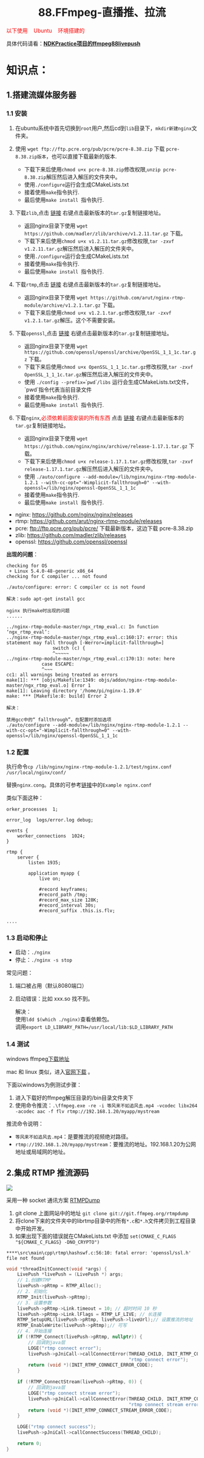 # <center>88.FFmpeg-直播推、拉流<center>

<font color = red> 以下使用&nbsp;&nbsp;&nbsp;&nbsp;Ubuntu&nbsp;&nbsp;&nbsp;&nbsp;环境搭建的</font>

具体代码请看：**[NDKPractice项目的ffmpeg88livepush](https://github.com/EastUp/NDKPractice/tree/master/ffmpeg88livepush)**

# 知识点：

## 1.搭建流媒体服务器

### 1.1 安装

1. 在ubuntu系统中首先切换到`root`用户,然后cd到`lib`目录下，`mkdir新建nginx`文件夹。

2. 使用 `wget ftp://ftp.pcre.org/pub/pcre/pcre-8.38.zip` 下载 `pcre-8.38.zip版本`，也可以直接下载最新的版本.  
    - 下载下来后使用`chmod u+x pcre-8.38.zip`修改权限,`unzip pcre-8.38.zip`解压然后进入解压的文件夹中。
    - 使用`./configure`运行会生成CMakeLists.txt  
    - 接着使用`make`指令执行.    
    - 最后使用`make install `指令执行.  
    
3. 下载`zlib`,点击 [链接](https://github.com/madler/zlib/releases) 右键点击最新版本的`tar.gz`复制链接地址。
    - 返回nginx目录下使用 `wget https://github.com/madler/zlib/archive/v1.2.11.tar.gz` 下载。
    - 下载下来后使用`chmod u+x v1.2.11.tar.gz`修改权限,`tar -zxvf v1.2.11.tar.gz`解压然后进入解压的文件夹中。
    - 使用`./configure`运行会生成CMakeLists.txt  
    - 接着使用`make`指令执行.    
    - 最后使用`make install `指令执行.  
    
4. 下载`rtmp`,点击 [链接](https://github.com/arut/nginx-rtmp-module/releases) 右键点击最新版本的`tar.gz`复制链接地址。
    - 返回nginx目录下使用 `wget https://github.com/arut/nginx-rtmp-module/archive/v1.2.1.tar.gz` 下载。
    - 下载下来后使用`chmod u+x v1.2.1.tar.gz`修改权限,`tar -zxvf v1.2.1.tar.gz`解压。这个不需要安装。
    
5. 下载`openssl`,点击 [链接](https://github.com/openssl/openssl/releases) 右键点击最新版本的`tar.gz`复制链接地址。
    - 返回nginx目录下使用 `wget https://github.com/openssl/openssl/archive/OpenSSL_1_1_1c.tar.gz` 下载。
    - 下载下来后使用`chmod u+x OpenSSL_1_1_1c.tar.gz`修改权限,`tar -zxvf OpenSSL_1_1_1c.tar.gz`解压然后进入解压的文件夹中。
    - 使用 `./config --prefix=`&#96;`pwd`&#96;`/libs` 运行会生成CMakeLists.txt文件，&#96;pwd&#96;指令代表当前目录文件
    - 接着使用`make`指令执行.    
    - 最后使用`make install `指令执行.  
    
6. 下载`nginx`,<font color=red>必须依赖前面安装的所有东西</font> 点击 [链接](https://github.com/nginx/nginx/releases) 右键点击最新版本的`tar.gz`复制链接地址。
    - 返回nginx目录下使用 `wget https://github.com/nginx/nginx/archive/release-1.17.1.tar.gz` 下载。
    - 下载下来后使用`chmod u+x release-1.17.1.tar.gz`修改权限,`tar -zxvf release-1.17.1.tar.gz`解压然后进入解压的文件夹中。
    - 使用 `./auto/configure --add-module=/lib/nginx/nginx-rtmp-module-1.2.1 --with-cc-opt="-Wimplicit-fallthrough=0" --with-openssl=/lib/nginx/openssl-OpenSSL_1_1_1c`
    - 接着使用`make`指令执行.    
    - 最后使用`make install `指令执行.  
    
- nginx:  https://github.com/nginx/nginx/releases
- rtmp:  https://github.com/arut/nginx-rtmp-module/releases
- pcre:  ftp://ftp.pcre.org/pub/pcre/ 下载最新版本，这边下载 pcre-8.38.zip
- zlib:  https://github.com/madler/zlib/releases
- openssl:  https://github.com/openssl/openssl

**出现的问题**：

```
checking for OS
 + Linux 5.4.0-48-generic x86_64
checking for C compiler ... not found

./auto/configure: error: C compiler cc is not found

解决：sudo apt-get install gcc
```

```
nginx 执行make时出现的问题
......

../nginx-rtmp-module-master/ngx_rtmp_eval.c: In function ‘ngx_rtmp_eval’:
../nginx-rtmp-module-master/ngx_rtmp_eval.c:160:17: error: this statement may fall through [-Werror=implicit-fallthrough=]
                 switch (c) {
                 ^~~~~~
../nginx-rtmp-module-master/ngx_rtmp_eval.c:170:13: note: here
             case ESCAPE:
             ^~~~
cc1: all warnings being treated as errors
make[1]: *** [objs/Makefile:1349: objs/addon/nginx-rtmp-module-master/ngx_rtmp_eval.o] Error 1
make[1]: Leaving directory '/home/pi/nginx-1.19.0'
make: *** [Makefile:8: build] Error 2

解决：

禁用gcc中的“ fallthrough”，在配置时添加选项
./auto/configure --add-module=/lib/nginx/nginx-rtmp-module-1.2.1 --with-cc-opt="-Wimplicit-fallthrough=0" --with-openssl=/lib/nginx/openssl-OpenSSL_1_1_1c

```



### 1.2 配置

执行命令`cp /lib/nginx/nginx-rtmp-module-1.2.1/test/nginx.conf /usr/local/nginx/conf/`  

替换`nginx.cong`。具体的可参考[链接](https://github.com/arut/nginx-rtmp-module)中的`Example nginx.conf`

类似下面这种：
```
orker_processes  1;

error_log  logs/error.log debug;

events {
    worker_connections  1024;
}

rtmp {
    server {
        listen 1935;

        application myapp {
            live on;

            #record keyframes;
            #record_path /tmp;
            #record_max_size 128K;
            #record_interval 30s;
            #record_suffix .this.is.flv;

....
```

### 1.3 启动和停止

- 启动：`./nginx`
- 停止：`./nginx -s stop`

常见问题：

1. 端口被占用（默认8080端口）
2. 启动错误：比如 xxx.so 找不到。

    解决：   
    使用`ldd $(which ./nginx)`查看依赖包。  
    调用`export LD_LIBRARY_PATH=/usr/local/lib:$LD_LIBRARY_PATH`  
    
### 1.4 测试

windows ffmpeg[下载地址](https://github.com/BtbN/FFmpeg-Builds/releases)

mac 和 linux 类似，进入[官网下载](http://www.ffmpeg.org/download.html) 。

下面以windows为例测试步骤：

1. 进入下载好的ffmpeg解压目录的/bin目录文件夹下
2. 使用命令推流：`.\ffmpeg.exe -re -i 等风来不如追风去.mp4 -vcodec libx264 -acodec aac -f flv rtmp://192.168.1.20/myapp/mystream`

推流命令说明：

- `等风来不如追风去.mp4`：是要推流的视频绝对路径。
- `rtmp://192.168.1.20/myapp/mystream`：要推流的地址。192.168.1.20为公网地址或局域网的地址。

## 2.集成 RTMP 推流源码

![](../pic/88.直播推拉流原理.png)

采用一种 socket 通讯方案 [RTMPDump](http://rtmpdump.mplayerhq.hu/)

1. git clone 上面网站中的地址 `git clone git://git.ffmpeg.org/rtmpdump`
2. 将clone下来的文件夹中的librtmp目录中的所有`*.c`和`*.h`文件拷贝到工程目录中开始开发。
3. 如果出现下面的错误就在CMakeLists.txt 中添加 `set(CMAKE_C_FLAGS "${CMAKE_C_FLAGS} -DNO_CRYPTO")`

```
****\src\main\cpp\rtmp\hashswf.c:56:10: fatal error: 'openssl/ssl.h' file not found

```

```c++
void *threadInitConnect(void *args) {
    LivePush *livePush = (LivePush *) args;
    // 1.创建RTMP
    livePush->pRtmp = RTMP_Alloc();
    // 2. 初始化
    RTMP_Init(livePush->pRtmp);
    // 3. 设置参数
    livePush->pRtmp->Link.timeout = 10; // 超时时间 10 秒
    livePush->pRtmp->Link.lFlags = RTMP_LF_LIVE; // 长连接
    RTMP_SetupURL(livePush->pRtmp, livePush->liveUrl);// 设置推流的地址
    RTMP_EnableWrite(livePush->pRtmp);// 可写
    // 4. 开始连接
    if (!RTMP_Connect(livePush->pRtmp, nullptr)) {
        // 回调到java层
        LOGE("rtmp connect error");
        livePush->pJniCall->callConnectError(THREAD_CHILD, INIT_RTMP_CONNECT_ERROR_CODE,
                                             "rtmp connect error");
        return (void *)(INIT_RTMP_CONNECT_ERROR_CODE);
    }

    if (!RTMP_ConnectStream(livePush->pRtmp, 0)) {
        // 回调到java层
        LOGE("rtmp connect stream error");
        livePush->pJniCall->callConnectError(THREAD_CHILD, INIT_RTMP_CONNECT_STREAM_ERROR_CODE,
                                             "rtmp connect stream error");
        return (void *)(INIT_RTMP_CONNECT_STREAM_ERROR_CODE);
    }

    LOGE("rtmp connect success");
    livePush->pJniCall->callConnectSuccess(THREAD_CHILD);

    return 0;
}

```